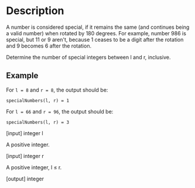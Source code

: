 # Description
A number is considered special, if it remains the same (and continues being a valid number) when rotated by 180 degrees. For example, number 986 is special, but 11 or 9 aren't, because 1 ceases to be a digit after the rotation and 9 becomes 6 after the rotation.

Determine the number of special integers between l and r, inclusive.

## Example

For `l = 8` and `r = 8`, the output should be:

    specialNumbers(l, r) = 1

For `l = 66` and `r = 96`, the output should be:

    specialNumbers(l, r) = 3

[input] integer l

A positive integer.

[input] integer r

A positive integer, l ≤ r.

[output] integer
